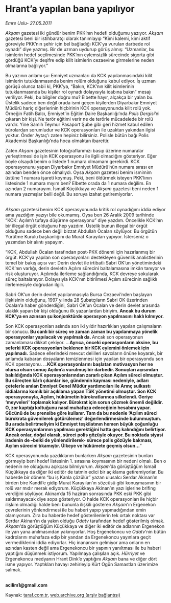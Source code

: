 # Hrant’a yapılan bana yapılıyor 

*Emre Uslu- 27.05.2011*

<div class="yazi"><p><i>Akşam</i> gazetesi iki gündür benim PKK’nın hedefi olduğumu yazıyor. <i>Akşam</i> gazetesi beni bir istihbaratçı olarak tanımlayıp “Kimi kalemi, kimi aktif göreviyle PKK’nın şehir için bel bağladığı KCK’ya vurulan darbede rol oynadı” diye yazmış. Bir de uzman uydurup görüş almış: “Uzmanlar, bu isimlerin hedef seçilmesinde PKK’nın eylemsizlik sürecinde sigorta gibi gördüğü KCK’yı deşifre edip kilit isimlerin cezaevine girmelerine neden olmalarına bağlıyor.”</p>
<p>Bu yazının anlamı şu: Emniyet uzmanları da KCK yapılanmasındaki kilit isimlerin tutuklanmasında benim rolüm olduğunu kabul ediyor. İş uzman görüşü olunca tabii ki, PKK’ya, “Bakın, KCK’nın kilit isimlerinin tutuklanmasında bu kişiler rol oynadı dolayısıyla icabına bakın” mesajı veriliyor. Peki, bu bilgiler doğru mu? Elbette hayır, alçakça bir yalan bu. Üstelik sadece ben değil orada ismi geçen kişilerden Diyarbakır Emniyet Müdürü hariç diğerlerinin hiçbirinin KCK operasyonunda kilit rolü yok. Örneğin Fatih Balcı, Emniyet’in Eğitim Daire Başkanlığı’nda <i>Polis Dergisi</i>’ni çıkaran bir kişi. Ne terör eğitimi verir ne de terörle mücadelede bir rolü vardır. Yine Samih Teymur Pasaport Şube gibi geri hizmet kabul edilen bürolardan sorumludur ve KCK operasyonları ile uzaktan yakından ilgisi yoktur. Önder Aytaç’ı zaten hepiniz bilirsiniz. Polisle bütün bağı Polis Akademisi Başkanlığı’nda hoca olmaktan ibarettir. </p>
<p>Zaten <i>Akşam</i> gazetesinin fotoğraflarımızı basıp üzerine numaralar yerleştirmesi de işin KCK operasyonu ile ilgili olmadığını gösteriyor. Eğer böyle olsaydı benim o listede 1 numara olmamam gerekirdi. KCK operasyonunu yapan Diyarbakır Emniyet Müdürü’nün numara sırası en azından benden önce olmalıydı. Oysa <i>Akşam</i> gazetesi benim ismimim üstüne 1 numara işareti koymuş. Peki, beni öldürmek isteyen PKK’lının listesinde 1 numara mıyım ben? Elbette orada da 1 numara değilim. En azından 2 numarayım. İsmail Küçükkaya ve <i>Akşam</i> gazetesi beni neden 1 numara yazmışlar belli değil. Bu soruya izahat getiremiyorlar. </p>
<p><i><br/>Akşam</i> gazetesi benim KCK operasyonunda kritik rol oynadığımı iddia ediyor ama yazdığım yazıyı bile okumamış. Oysa ben 26 Aralık 2009 tarihinde “KCK: Açılım’ı tufaya düşürme operasyonu” diye yazdım. Öncelikle KCK’nın bir illegal örgüt olduğunu hep yazdım. Üstelik bunun illegal bir örgüt olduğunu sadece ben değil bizzat Abdullah Öcalan söylüyor. Bu örgütün Yürütme Kurulu başkanlığını da Murat Karayılan yapıyor. İsterseniz o yazımdan bir alıntı yapayım. </p>
<p>“KCK, Abdullah Öcalan tarafından post-PKK dönemi için hazırlanmış bir örgüt. KCK’ya yapılan son operasyonları destekleyen güvenlik analistlerinin temel bir bakış açısı var: Derin devlet ile irtibatlı Sabri OK’un yönetimindeki KCK’nın varlığı, derin devletin Açılım sürecini baltalamasına imkân tanıyor ve risk oluşturuyor. Açılımda ilerleme sağlandığında, KCK devreye sokularak süreç baltalanıyor. Dolayısıyla KCK’nın bitirilmesi Açılım sürecinin sağlıklı ilerlemesiyle doğrudan ilgili. </p>
<p>Sabri OK’un derin devlet yapılanmasıyla Bursa Cezaevi’nden başlayan ilişkisinin olduğunu, 1997 yılında 28 Şubatçıların Sabri OK üzerinden Öcalan’a haber gönderdiğini, Sabri OK’un Öcalan ve derin devlet arasında ulaklık yapan bir kişi olduğunu ilk yazanlardan biriyim. <b>Ancak bu durum KCK’ya en azınsan şu konjonktürde operasyon yapılmasını haklı kılmıyor.</b> </p>
<p>Son KCK operasyonları aslında son iki yıldır hazırlıkları yapılan çalışmaların bir sonucu. <b>Bu canlı bir süreç ve zaman zaman bu yapılanmaya yönelik operasyonlar yapılacak ve yapılmalı da. </b>Ancak son operasyonun zamanlaması dikkat çekiyor. ...<b>Ayrıca, önceki operasyonların aksine, bu seferki KCK operasyonları beklenen bir KCK eylemini önlemek için yapılmadı.</b> Sadece ellerindeki mevcut delilleri savcıların önüne koyarak, bir anlamda kabaran dosyaların temizlenmesi için yapılan bir operasyondu son KCK operasyonu. ...<b>KCK operasyonlarını başlatan motivasyon her ne olursa olsun sonuç Açılım’a vurulmuş bir darbedir. Sonuçları açısından bakıldığında KCK operasyonlarından zararlı çıkan Açılım süreci olmuştur. Bu süreçten kârlı çıkanlar ise, gündemin kayması nedeniyle, adları çetelerle anılan Emniyet Genel Müdür yardımcıları ile Arınç suikastı iddialarına komik bir açıklama yapan TSK yönetimi olmuştur. Son KCK operasyonuyla, Açılım, hükümetin bürokratlarınca silkelendi. Geriye ‘meyveleri’ toplamak kalıyor. Bürokrat için sorun çözmek önemli değildir. O, zor kaptığı koltuğunu nasıl muhafaza edeceğinin hesabını yapar. Gücünü de bu prensibe göre kullanır. Tam da bu nedenle ‘Açılım süreci bürokrata güvenilerek götürülemez’ değerlendirmesinde bulunmuştum. Bu arada belirtmeliyim ki Emniyet teşkilatının hemen büyük çoğunluğu KCK operasyonlarının yapılması gerektiğini hatta geç kalındığını belirtiyor. Ancak onlar, doğal olarak, süreci polis gözüyle okuyor. Bu noktada siyasi iradenin de –belki de yönlendirilerek- sürece polis gözüyle bakması, Açılım sürecini tıkamıştır. Ülkeye ve hükümete geçmiş olsun...</b>”</p>
<p>KCK operasyonunda yazdıklarım bunlarken <i>Akşam</i> gazetesinin bunları görmeyip beni hedef listesinin 1. sırasına koymasının bir nedeni olmalı. Ben o nedenin ne olduğunu açıkçası bilmiyorum. <i>Akşam</i>’da görüştüğüm İsmail Küçükkaya da diğer iki editör de tatmin edici bir açıklama getiremiyorlar. Bu haberde bir dönem “bu iş Kanla çözülür” yazan ulusalcı Serdar Akinan’ın birden bire Kandil’e gidip Murat Karayılan’ın sözcüsü gibi konuşmasının bir rolü var mıdır merak ediyorum. Küçükkaya Akinan’ın yazı işlerine brifing verdiğini söylüyor. Akinan’da 15 haziran sonrasında PKK eski PKK gibi saldırmayacak diye sopa gösteriyor. O halde KCK operasyonları ile hiçbir ilişkim olmadığı halde beni bununla ilişkili gösteren <i>Akşam</i>’ın Ergenekon çevrelerinin yönlendirmesi ile bu haberi yapıp yapmadığından emin olamıyorum. Zira bu haberde hedef gösterilenlerin tek ortak noktası var Serdar Akinan’ın da yakın olduğu <i>Odatv</i> tarafından hedef gösterilmiş olmak. <i>Akşam</i>’da görüştüğüm Küçükkaya ve diğer iki editör de adlarının Ergenekon ile yan yana anılmasından yakınıyorlar. Hoş Ergenekoncu ve <i>Odatv</i>’nin bütün kadrolarını muhafaza edip bir yandan da Ergenekoncu yayınlara geçit vermediklerini iddia ediyorlar. Hiç inanansım gelmiyor ama onların en azından kasten değil ama Ergenekoncu bir yapının yanıltması ile bu haberi yaptığını düşünmek istiyorum. Yapılmaya çalışılan açık. <i>Hürriyet</i> ve Ergenekoncu medyanın Hrant Dink’e yaptığını <i>Akşam</i> bana ve diğer dört isme yapıyor. Yaptıkları havayı zehirleyip Kürt Ogün Samastları üzerimize salmak.</p>
<p><strong><br/>acilim1@gmail.com</strong></p>
</div>

Kaynak: [taraf.com.tr](http://www.taraf.com.tr/emre-uslu/makale-hrant-a-yapilan-bana-yapiliyor.htm), [web.archive.org (arşiv bağlantısı)](http://web.archive.org/web/20131023080254/http://www.taraf.com.tr/emre-uslu/makale-hrant-a-yapilan-bana-yapiliyor.htm)
